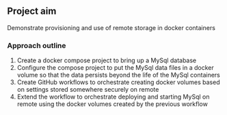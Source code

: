## Project aim
Demonstrate provisioning and use of remote storage in docker containers

### Approach outline
1. Create a docker compose project to bring up a MySql database
2. Configure the compose project to put the MySql data files in a docker volume so that the data persists beyond the life of the MySql containers
3. Create GitHub workflows to orchestrate creating docker volumes based on settings stored somewhere securely on remote
4. Extend the workflow to orchestrate deploying and starting MySql on remote using the docker volumes created by the previous workflow

